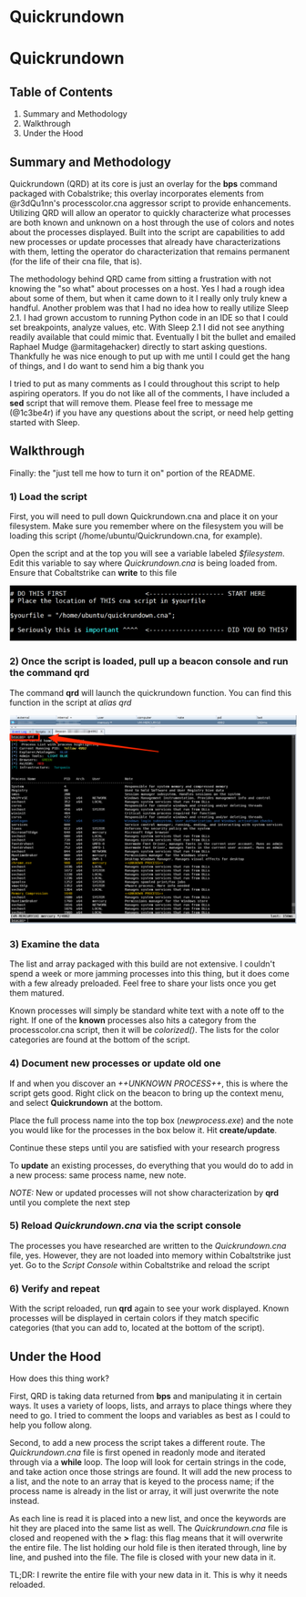 # Quickrundown

# Quickrundown

## Table of Contents
1. Summary and Methodology
2. Walkthrough
3. Under the Hood


## Summary and Methodology

Quickrundown (QRD) at its core is just an overlay for the **bps** command packaged with Cobalstrike; this overlay incorporates elements from @r3dQu1nn's processcolor.cna aggressor script to provide enhancements. Utilizing QRD will allow an operator to quickly characterize what processes are both known and unknown on a host through the use of colors and notes about the processes displayed. Built into the script are capabilities to add new processes or update processes that already have characterizations with them, letting the operator do characterization that remains permanent (for the life of their cna file, that is). 

The methodology behind QRD came from sitting a frustration with not knowing the "so what" about processes on a host. Yes I had a rough idea about some of them, but when it came down to it I really only truly knew a handful. Another problem was that I had no idea how to really utilize Sleep 2.1. I had grown accustom to running Python code in an IDE so that I could set breakpoints, analyze values, etc. With Sleep 2.1 I did not see anything readily available that could mimic that. Eventually I bit the bullet and emailed Raphael Mudge @armitagehacker) directly to start asking questions. Thankfully he was nice enough to put up with me until I could get the hang of things, and I do want to send him a big thank you

I tried to put as many comments as I could throughout this script to help aspiring operators. If you do not like all of the comments, I have included a **sed** script that will remove them. Please feel free to message me (@1c3be4r) if you have any questions about the script, or need help getting started with Sleep.

## Walkthrough

Finally: the "just tell me how to turn it on" portion of the README. 

### 1) Load the script

First, you will need to pull down Quickrundown.cna and place it on your filesystem. Make sure you remember where on the filesystem you will be loading this script (/home/ubuntu/Quickrundown.cna, for example). 

Open the script and at the top you will see a variable labeled *$filesystem*. Edit this variable to say where *Quickrundown.cna* is being loaded from. Ensure that Cobaltstrike can **write** to this file

![alt text](https://raw.githubusercontent.com/1c3be4r/stash/master/step1.png "Step 1")

### 2) Once the script is loaded, pull up a beacon console and run the command **qrd**

The command **qrd** will launch the quickrundown function. You can find this function in the script at *alias qrd*

![alt text](https://raw.githubusercontent.com/1c3be4r/stash/master/step2_.png "Step 2")

### 3) Examine the data

The list and array packaged with this build are not extensive. I couldn't spend a week or more jamming processes into this thing, but it does come with a few already preloaded. Feel free to share your lists once you get them matured. 

Known processes will simply be standard white text with a note off to the right. If one of the **known** processes also hits a category from the processcolor.cna script, then it will be *colorized()*. The lists for the color categories are found at the bottom of the script.

### 4) Document new processes or update old one

If and when you discover an *++UNKNOWN PROCESS++*, this is where the script gets good. Right click on the beacon to bring up the context menu, and select **Quickrundown** at the bottom. 

Place the full process name into the top box (*newprocess.exe*) and the note you would like for the processes in the box below it. Hit **create/update**.

Continue these steps until you are satisfied with your research progress

To **update** an existing processes, do everything that you would do to add in a new process: same process name, new note. 

*NOTE:* New or updated processes will not show characterization by **qrd** until you complete the next step

### 5) Reload *Quickrundown.cna* via the script console

The processes you have researched are written to the *Quickrundown.cna* file, yes. However, they are not loaded into memory within Cobaltstrike just yet. Go to the *Script Console* within Cobaltstrike and reload the script

### 6) Verify and repeat

With the script reloaded, run **qrd** again to see your work displayed. Known processes will be displayed in certain colors if they match specific categories (that you can add to, located at the bottom of the script). 


## Under the Hood

How does this thing work? 

First, QRD is taking data returned from **bps** and manipulating it in certain ways. It uses a variety of loops, lists, and arrays to place things where they need to go. I tried to comment the loops and variables as best as I could to help you follow along.

Second, to add a new process the script takes a different route. The *Quickrundown.cna* file is first opened in readonly mode and iterated through via a **while** loop. The loop will look for certain strings in the code, and take action once those strings are found. It will add the new process to a list, and the note to an array that is keyed to the process name; if the process name is already in the list or array, it will just overwrite the note instead. 

As each line is read it is placed into a new list, and once the keywords are hit they are placed into the same list as well. The *Quickrundown.cna* file is closed and reopened with the **>** flag: this flag means that it will overwrite the entire file. The list holding our hold file is then iterated through, line by line, and pushed into the file. The file is closed with your new data in it. 

TL;DR: I rewrite the entire file with your new data in it. This is why it needs reloaded. 

